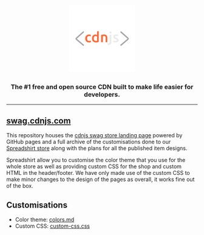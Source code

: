 <h1 align="center">
    <a href="https://cdnjs.com"><img src="https://raw.githubusercontent.com/cdnjs/brand/master/logo/standard/light-512.png" width="175px" alt="< cdnjs >"></a>
</h1>
 
<h3 align="center">The #1 free and open source CDN built to make life easier for developers.</h3>

---

## [swag.cdnjs.com](https://swag.cdnjs.com)

This repository houses the [cdnjs swag store landing page](https://swag.cdnjs.com) powered by GitHub pages and a full
archive of the customisations done to our [Spreadshirt store](https://shop.spreadshirt.net/cdnjs/) along with the plans
for all the published item designs.

Spreadshirt allow you to customise the color theme that you use for the whole store as well as providing custom CSS for
the shop and custom HTML in the header/footer. We have only made use of the custom CSS to make minor changes to the
design of the pages as overall, it works fine out of the box.

## Customisations

 - Color theme: [colors.md](customisations/colors.md)
 - Custom CSS: [custom-css.css](customisations/custom-css.css)
